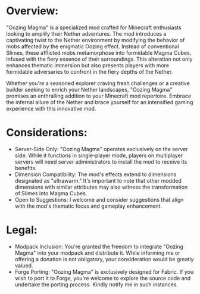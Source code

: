 # Overview:

"Oozing Magma" is a specialized mod crafted for Minecraft enthusiasts looking to amplify their Nether adventures. The mod introduces a captivating twist to the Nether environment by modifying the behavior of mobs affected by the enigmatic Oozing effect. Instead of conventional Slimes, these afflicted mobs metamorphose into formidable Magma Cubes, infused with the fiery essence of their surroundings. This alteration not only enhances thematic immersion but also presents players with more formidable adversaries to confront in the fiery depths of the Nether.

Whether you're a seasoned explorer craving fresh challenges or a creative builder seeking to enrich your Nether landscapes, "Oozing Magma" promises an enthralling addition to your Minecraft mod repertoire. Embrace the infernal allure of the Nether and brace yourself for an intensified gaming experience with this innovative mod.

# Considerations:

* Server-Side Only: "Oozing Magma" operates exclusively on the server side. While it functions in single-player mode, players on multiplayer servers will need server administrators to install the mod to receive its benefits.
* Dimension Compatibility: The mod's effects extend to dimensions designated as "ultrawarm." It's important to note that other modded dimensions with similar attributes may also witness the transformation of Slimes into Magma Cubes.
* Open to Suggestions: I welcome and consider suggestions that align with the mod's thematic focus and gameplay enhancement.

# Legal:

* Modpack Inclusion: You're granted the freedom to integrate "Oozing Magma" into your modpack and distribute it. While informing me or offering a donation is not obligatory, your consideration would be greatly valued.
* Forge Porting: "Oozing Magma" is exclusively designed for Fabric. If you wish to port it to Forge, you're welcome to explore the source code and undertake the porting process. Kindly notify me in such instances.
